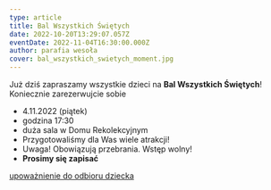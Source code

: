 ```yaml
---
type: article
title: Bal Wszystkich Świętych
date: 2022-10-20T13:29:07.057Z
eventDate: 2022-11-04T16:30:00.000Z
author: parafia wesoła
cover: bal_wszystkich_swietych_moment.jpg
---
```

<!--StartFragment-->

Już dziś zapraszamy wszystkie dzieci na **Bal Wszystkich Świętych**! Koniecznie zarezerwujcie sobie 

* 4.11.2022 (piątek) 
* godzina 17:30 
* duża sala w Domu Rekolekcyjnym
* Przygotowaliśmy dla Was wiele atrakcji! 
* Uwaga! Obowiązują przebrania. Wstęp wolny!
* **Prosimy się zapisać**

[upoważnienie do odbioru dziecka](https://drive.google.com/file/d/1-jpDbZo3-nmEAydHVe6NjBdlj12BNm1m/view?usp=sharing)

<!--EndFragment-->